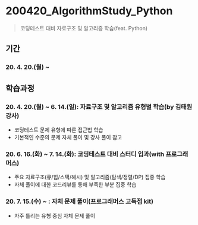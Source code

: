
# 200420_AlgorithmStudy_Python
> 코딩테스트 대비 자료구조 및 알고리즘 학습(feat. Python)

## 기간
### 20. 4. 20.(월) ~    

## 학습과정

### 20. 4. 20.(월) ~ 6. 14.(일): 자료구조 및 알고리즘 유형별 학습(by 김태원 강사)
* 코딩테스트 문제 유형에 따른 접근법 학습
* 기본적인 수준의 문제 자체 풀이 및 강사 풀이 참고 
### 20. 6. 16.(화) ~ 7. 14.(화): 코딩테스트 대비 스터디 입과(with 프로그래머스)
* 주요 자료구조(큐/힙/스택/해시) 및 알고리즘(탐색/정렬/DP) 집중 학습
* 자체 풀이에 대한 코드리뷰를 통해 부족한 부분 집중 학습
### 20. 7. 15.(수) ~ : 자체 문제 풀이(프로그래머스 고득점 kit)
* 자주 틀리는 유형 중심 자체 문제 풀이
